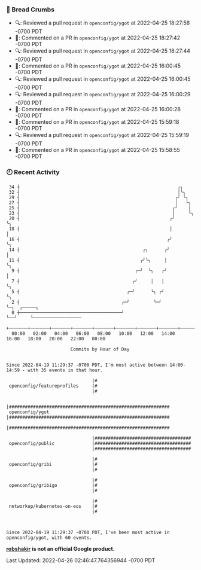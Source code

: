 ### 🍞 Bread Crumbs

 * 🔍: Reviewed a pull request in  `openconfig/ygot` at 2022-04-25 18:27:58 -0700 PDT
 * 💬: Commented on a PR in  `openconfig/ygot` at 2022-04-25 18:27:42 -0700 PDT
 * 🔍: Reviewed a pull request in  `openconfig/ygot` at 2022-04-25 18:27:44 -0700 PDT
 * 💬: Commented on a PR in  `openconfig/ygot` at 2022-04-25 16:00:45 -0700 PDT
 * 🔍: Reviewed a pull request in  `openconfig/ygot` at 2022-04-25 16:00:45 -0700 PDT
 * 🔍: Reviewed a pull request in  `openconfig/ygot` at 2022-04-25 16:00:29 -0700 PDT
 * 💬: Commented on a PR in  `openconfig/ygot` at 2022-04-25 16:00:28 -0700 PDT
 * 💬: Commented on a PR in  `openconfig/ygot` at 2022-04-25 15:59:18 -0700 PDT
 * 🔍: Reviewed a pull request in  `openconfig/ygot` at 2022-04-25 15:59:19 -0700 PDT
 * 💬: Commented on a PR in  `openconfig/ygot` at 2022-04-25 15:58:55 -0700 PDT

### 🕘 Recent Activity
```
 34 ┼                                                           ╭╮
 32 ┤                                                           │╰╮
 29 ┤                                                          ╭╯ ╰╮
 27 ┤                                                          │   ╰╮
 25 ┤                                                         ╭╯    │
 23 ┤                                                         │     ╰╮
 20 ┤                                                        ╭╯      ╰╮
 18 ┤                                                        │        │
 16 ┤                                                       ╭╯        ╰╮
 14 ┤                                              ╭╮      ╭╯          │
 11 ┤                                             ╭╯╰╮     │           ╰╮
  9 ┤                                           ╭─╯  ╰╮   ╭╯            │
  7 ┤                                          ╭╯     │   │             ╰╮
  5 ┤                                        ╭─╯      ╰╮ ╭╯              ╰╮
  2 ┤                                      ╭─╯         ╰─╯                ╰─╮  ╭─────╮
  0 ┼──────────────────────────────────────╯                                ╰──╯     ╰──────────────────
    +───────+───────+───────+───────+───────+───────+───────+───────+───────+───────+───────+───────+────
  00:00   02:00   04:00   06:00   08:00   10:00   12:00   14:00   16:00   18:00   20:00   22:00   00:00   

						Commits by Hour of Day


Since 2022-04-19 11:29:37 -0700 PDT, I'm most active between 14:00-14:59 - with 35 events in that hour.

```



```
                                |#
 openconfig/featureprofiles     |#
                                |#

                                |############################################################
 openconfig/ygot                |############################################################
                                |############################################################

                                |####################################
 openconfig/public              |####################################
                                |####################################

                                |#
 openconfig/gribi               |#
                                |#

                                |#
 openconfig/gribigo             |#
                                |#

                                |#
 networkop/kubernetes-on-eos    |#
                                |#



Since 2022-04-19 11:29:37 -0700 PDT, I've been most active in openconfig/ygot, with 60 events.

```
**[robshakir](mailto:robjs@google.com) is not an official Google product.**  


Last Updated: 2022-04-26 02:46:47.764356944 -0700 PDT
